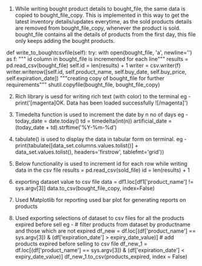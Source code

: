 1. While writing bought product details to bought_file, the same data is copied to bought_file_copy.
This is implemented in this way to get the latest inventory details/updates everytime, as the sold products details are removed from bought_file_copy, whenever the product is sold.
bought_file contains all the details of products from the first day, this file only keeps adding the bought products.

def write_to_boughtcsvfile(self):
        try:
            with open(bought_file, 'a', newline='') as f:
                """ id column in bought_file is incremented for each line"""
                results = pd.read_csv(bought_file)
                self.id = len(results) + 1
                writer = csv.writer(f)
                writer.writerow([self.id, self.product_name, self.buy_date, self.buy_price, self.expiration_date])
            """creating copy of bought_file for further requirements"""
            shutil.copyfile(bought_file, bought_file_copy)


2. Rich library is uesd for writing rich text (with color) to the terminal
eg - print('[magenta]OK. Data has been loaded successfully ![/magenta]')

3. Timedelta function is used to increment the date by n no of days
eg - today_date = date.today()
     td = timedelta(int(n))
     artificial_date = (today_date + td).strftime('%Y-%m-%d')

4. tabulate() is used to display the data in tabular form on terminal.
eg - print(tabulate([data_set.columns.values.tolist()] + data_set.values.tolist(), headers='firstrow', tablefmt='grid'))

5. Below functionality is used to increment id for each row while writing data in the csv file 
    results = pd.read_csv(sold_file)
    id = len(results) + 1

6. exporting dataset value to csv file 
     data = df1.loc[df1['product_name'] != sys.argv[3]]
     data.to_csv(bought_file_copy, index=False)

7. Used Matplotlib for reporting 
   used bar plot for generating reports on products

8. Used exporting selections of dataset to csv files for all the products expired before sell
eg -  # filter products from dataset by productname and those which are not expired
            df_new = df.loc[(df['product_name'] == sys.argv[3]) & (df['expiration_date'] > expiry_date_value)] 
            # add products expired before selling to csv file
            df_new_1 = df.loc[(df['product_name'] == sys.argv[3]) & (df['expiration_date'] < expiry_date_value)] 
            df_new_1.to_csv(products_expired, index = False)